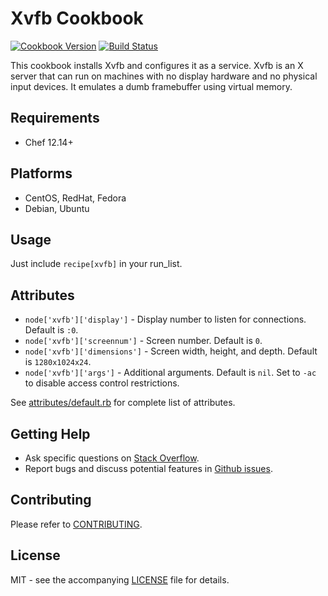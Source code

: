 # Xvfb Cookbook

[![Cookbook Version](http://img.shields.io/cookbook/v/xvfb.svg?style=flat-square)][cookbook]
[![Build Status](http://img.shields.io/travis/dhoer/chef-xvfb.svg?style=flat-square)][travis]

[cookbook]: https://supermarket.chef.io/cookbooks/xvfb
[travis]: https://travis-ci.org/dhoer/chef-xvfb

This cookbook installs Xvfb and configures it as a service. Xvfb is an X server that can run on machines with no
display hardware and no physical input devices.  It emulates a dumb framebuffer using virtual memory.

## Requirements

- Chef 12.14+

## Platforms

- CentOS, RedHat, Fedora
- Debian, Ubuntu

## Usage

Just include `recipe[xvfb]` in your run_list.

## Attributes

- `node['xvfb']['display']` - Display number to listen for connections. Default is `:0`.
- `node['xvfb']['screennum']` - Screen number. Default is `0`.
- `node['xvfb']['dimensions']` - Screen width, height, and depth.  Default is `1280x1024x24`.
- `node['xvfb']['args']` - Additional arguments.  Default is `nil`.  Set to `-ac`  to disable access control
restrictions.

See [attributes/default.rb](https://github.com/dhoer/chef-xvfb/blob/master/attributes/default.rb) for complete list
of attributes.

## Getting Help

- Ask specific questions on [Stack Overflow](http://stackoverflow.com/questions/tagged/xvfb).
- Report bugs and discuss potential features in [Github issues](https://github.com/dhoer/chef-xvfb/issues).

## Contributing

Please refer to [CONTRIBUTING](https://github.com/dhoer/chef-xvfb/blob/master/CONTRIBUTING.md).

## License

MIT - see the accompanying [LICENSE](https://github.com/dhoer/chef-xvfb/blob/master/LICENSE.md) file for details.

